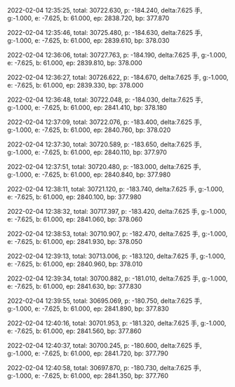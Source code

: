2022-02-04 12:35:25, total: 30722.630, p: -184.240, delta:7.625 手, g:-1.000, e: -7.625, b: 61.000, ep: 2838.720, bp: 377.870

2022-02-04 12:35:46, total: 30725.480, p: -184.630, delta:7.625 手, g:-1.000, e: -7.625, b: 61.000, ep: 2839.610, bp: 378.030

2022-02-04 12:36:06, total: 30727.763, p: -184.190, delta:7.625 手, g:-1.000, e: -7.625, b: 61.000, ep: 2839.810, bp: 378.000

2022-02-04 12:36:27, total: 30726.622, p: -184.670, delta:7.625 手, g:-1.000, e: -7.625, b: 61.000, ep: 2839.330, bp: 378.000

2022-02-04 12:36:48, total: 30722.048, p: -184.030, delta:7.625 手, g:-1.000, e: -7.625, b: 61.000, ep: 2841.410, bp: 378.180

2022-02-04 12:37:09, total: 30722.076, p: -183.400, delta:7.625 手, g:-1.000, e: -7.625, b: 61.000, ep: 2840.760, bp: 378.020

2022-02-04 12:37:30, total: 30720.589, p: -183.650, delta:7.625 手, g:-1.000, e: -7.625, b: 61.000, ep: 2840.110, bp: 377.970

2022-02-04 12:37:51, total: 30720.480, p: -183.000, delta:7.625 手, g:-1.000, e: -7.625, b: 61.000, ep: 2840.840, bp: 377.980

2022-02-04 12:38:11, total: 30721.120, p: -183.740, delta:7.625 手, g:-1.000, e: -7.625, b: 61.000, ep: 2840.100, bp: 377.980

2022-02-04 12:38:32, total: 30717.397, p: -183.420, delta:7.625 手, g:-1.000, e: -7.625, b: 61.000, ep: 2841.060, bp: 378.060

2022-02-04 12:38:53, total: 30710.907, p: -182.470, delta:7.625 手, g:-1.000, e: -7.625, b: 61.000, ep: 2841.930, bp: 378.050

2022-02-04 12:39:13, total: 30713.006, p: -183.120, delta:7.625 手, g:-1.000, e: -7.625, b: 61.000, ep: 2840.960, bp: 378.010

2022-02-04 12:39:34, total: 30700.882, p: -181.010, delta:7.625 手, g:-1.000, e: -7.625, b: 61.000, ep: 2841.630, bp: 377.830

2022-02-04 12:39:55, total: 30695.069, p: -180.750, delta:7.625 手, g:-1.000, e: -7.625, b: 61.000, ep: 2841.890, bp: 377.830

2022-02-04 12:40:16, total: 30701.953, p: -181.320, delta:7.625 手, g:-1.000, e: -7.625, b: 61.000, ep: 2841.560, bp: 377.860

2022-02-04 12:40:37, total: 30700.245, p: -180.600, delta:7.625 手, g:-1.000, e: -7.625, b: 61.000, ep: 2841.720, bp: 377.790

2022-02-04 12:40:58, total: 30697.870, p: -180.730, delta:7.625 手, g:-1.000, e: -7.625, b: 61.000, ep: 2841.350, bp: 377.760